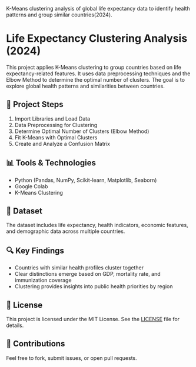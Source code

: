 K-Means clustering analysis of global life expectancy data to identify health patterns and group similar countries(2024).

# Life Expectancy Clustering Analysis (2024)

This project applies K-Means clustering to group countries based on life expectancy-related features. It uses data preprocessing techniques and the Elbow Method to determine the optimal number of clusters. The goal is to explore global health patterns and similarities between countries.

## 🧪 Project Steps
1. Import Libraries and Load Data
2. Data Preprocessing for Clustering
3. Determine Optimal Number of Clusters (Elbow Method)
4. Fit K-Means with Optimal Clusters
5. Create and Analyze a Confusion Matrix

## 📊 Tools & Technologies
- Python (Pandas, NumPy, Scikit-learn, Matplotlib, Seaborn)
- Google Colab
- K-Means Clustering

## 📁 Dataset
The dataset includes life expectancy, health indicators, economic features, and demographic data across multiple countries.

## 🔍 Key Findings
- Countries with similar health profiles cluster together
- Clear distinctions emerge based on GDP, mortality rate, and immunization coverage
- Clustering provides insights into public health priorities by region

## 📎 License
This project is licensed under the MIT License. See the [LICENSE](LICENSE) file for details.

## 🤝 Contributions
Feel free to fork, submit issues, or open pull requests.
